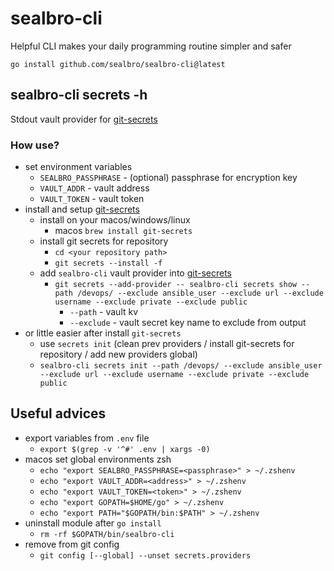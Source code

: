 # sealbro-cli

Helpful CLI makes your daily programming routine simpler and safer

`go install github.com/sealbro/sealbro-cli@latest`

## sealbro-cli secrets -h

Stdout vault provider for [git-secrets](https://github.com/awslabs/git-secrets)

### How use?

- set environment variables
  - `SEALBRO_PASSPHRASE` - (optional) passphrase for encryption key
  - `VAULT_ADDR` - vault address
  - `VAULT_TOKEN` - vault token
- install and setup [git-secrets](https://github.com/awslabs/git-secrets)
  - install on your macos/windows/linux 
    - macos `brew install git-secrets`
  - install git secrets for repository
    - `cd <your repository path>`
    - `git secrets --install -f`
  - add `sealbro-cli` vault provider into [git-secrets](https://github.com/awslabs/git-secrets)
    - `git secrets --add-provider -- sealbro-cli secrets show --path /devops/ --exclude ansible_user --exclude url --exclude username --exclude private --exclude public`
      - `--path` - vault kv
      - `--exclude` - vault secret key name to exclude from output
- or little easier after install `git-secrets`
  -  use `secrets init` (clean prev providers / install git-secrets for repository / add new providers global)
  - `sealbro-cli secrets init --path /devops/ --exclude ansible_user --exclude url --exclude username --exclude private --exclude public`

## Useful advices  

- export variables from `.env` file
  - `export $(grep -v '^#' .env | xargs -0)`
- macos set global environments zsh
  - `echo "export SEALBRO_PASSPHRASE=<passphrase>" > ~/.zshenv`
  - `echo "export VAULT_ADDR=<address>" > ~/.zshenv`
  - `echo "export VAULT_TOKEN=<token>" > ~/.zshenv`
  - `echo "export GOPATH=$HOME/go" > ~/.zshenv`
  - `echo "export PATH="$GOPATH/bin:$PATH" > ~/.zshenv`
- uninstall module after `go install`
  - `rm -rf $GOPATH/bin/sealbro-cli`
- remove from git config
  - `git config [--global] --unset secrets.providers`
